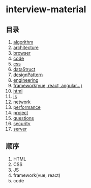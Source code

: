# interview-material

## 目录

1. [algorithm](./algorithm/README.md)
2. [architecture](./architecture/README.md)
3. [browser](./browser/README.md)
4. [code](./code/README.md)
5. [css](./css/README.md)
6. [dataStruct](./dataStruct/README.md)
7. [designPattern](./designPattern/README.md)
8. [engineering](./engineering/README.md)
9. [framework(vue, react, angular...)](./framework/README.md)
10. [html](./html/README.md)
11. [js](./js/README.md)
12. [network](./network/README.md)
13. [performance](./performance/READEME.md)
14. [project](./project/README.md)
15. [questions](./questions/README.md)
16. [security](./security/README.md)
17. [server](./server/README.md)

## 顺序

1. HTML
2. CSS
3. JS
4. framework(vue, react)
5. code
